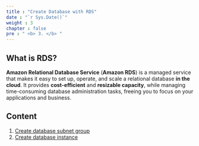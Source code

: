```yaml
---
title : "Create Database with RDS"
date : "`r Sys.Date()`"
weight : 3
chapter : false
pre : " <b> 3. </b> "
---
```


## What is RDS?
**Amazon Relational Database Service** (**Amazon RDS**) is a managed service that makes it easy to set up, operate, and scale a relational database **in the cloud**. It provides **cost-efficient** and **resizable capacity**, while managing time-consuming database administration tasks, freeing you to focus on your applications and business.


## Content

1. [Create database subnet group](3.1-CreateDbSubnetGroup/)
2. [Create database instance](3.2-CreateDbInstance/)

